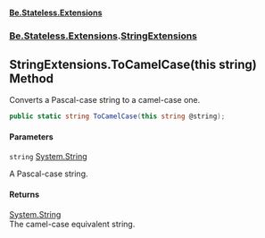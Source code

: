 #### [Be.Stateless.Extensions](README.md 'README')
### [Be.Stateless.Extensions](Be.Stateless.Extensions.md 'Be.Stateless.Extensions').[StringExtensions](StringExtensions.md 'Be.Stateless.Extensions.StringExtensions')

## StringExtensions.ToCamelCase(this string) Method

Converts a Pascal-case string to a camel-case one.

```csharp
public static string ToCamelCase(this string @string);
```
#### Parameters

<a name='Be.Stateless.Extensions.StringExtensions.ToCamelCase(thisstring).string'></a>

`string` [System.String](https://docs.microsoft.com/en-us/dotnet/api/System.String 'System.String')

A Pascal-case string.

#### Returns
[System.String](https://docs.microsoft.com/en-us/dotnet/api/System.String 'System.String')  
The camel-case equivalent string.